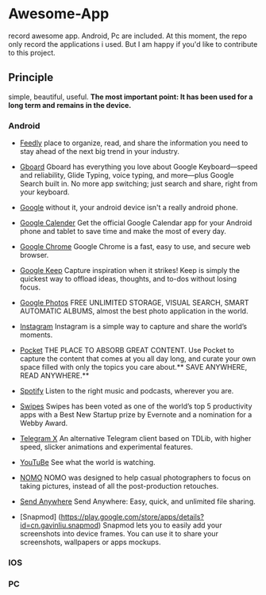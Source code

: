 # Awesome-App
record awesome app. Android, Pc are included.
At this moment, the repo only record the applications i used. But I am happy if you'd like to contribute to this project.
## Principle
simple, beautiful, useful.
**The most important point: It has been used for a long term and remains in the device.**

### Android
- [Feedly](https://play.google.com/store/apps/details?id=com.devhd.feedly) place to organize, read, and share the information you need to stay ahead of the next big trend in your industry. 

- [Gboard](https://play.google.com/store/apps/details?id=com.google.android.inputmethod.latin) Gboard has everything you love about Google Keyboard—speed and reliability, Glide Typing, voice typing, and more—plus Google Search built in. No more app switching; just search and share, right from your keyboard.

- [Google](https://play.google.com/store/apps/details?id=com.google.android.googlequicksearchbox) without it, your android device isn't a really android phone.

- [Google Calender](https://play.google.com/store/apps/details?id=com.google.android.calendar) Get the official Google Calendar app for your Android phone and tablet to save time and make the most of every day.

- [Google Chrome](https://play.google.com/store/apps/details?id=com.android.chrome) Google Chrome is a fast, easy to use, and secure web browser.

- [Google Keep](https://play.google.com/store/apps/details?id=com.google.android.keep) Capture inspiration when it strikes! Keep is simply the quickest way to offload ideas, thoughts, and to-dos without losing focus.

- [Google Photos](https://play.google.com/store/apps/details?id=com.google.android.apps.photos) FREE UNLIMITED STORAGE, VISUAL SEARCH, SMART AUTOMATIC ALBUMS, almost the best photo application in the world.

- [Instagram](https://play.google.com/store/apps/details?id=com.instagram.android) Instagram is a simple way to capture and share the world’s moments. 

- [Pocket](https://play.google.com/store/apps/details?id=com.ideashower.readitlater.pro) THE PLACE TO ABSORB GREAT CONTENT.
Use Pocket to capture the content that comes at you all day long, and curate your own space filled with only the topics you care about.** SAVE ANYWHERE, READ ANYWHERE.**

- [Spotify](https://play.google.com/store/apps/details?id=com.spotify.music)  Listen to the right music and podcasts, wherever you are. 

- [Swipes](https://play.google.com/store/apps/details?id=com.swipesapp.android) Swipes has been voted as one of the world’s top 5 productivity apps with a Best New Startup prize by Evernote and a nomination for a Webby Award.

- [Telegram X](https://play.google.com/store/apps/details?id=org.thunderdog.challegram) An alternative Telegram client based on TDLib, with higher speed, slicker animations and experimental features.

- [YouTuBe](https://play.google.com/store/apps/details?id=com.google.android.youtube) See what the world is watching.

- [NOMO](https://play.google.com/store/apps/details?id=com.blink.academy.nomopro) NOMO was designed to help casual photographers to focus on taking pictures, instead of all the post-production retouches. 

- [Send Anywhere](https://play.google.com/store/apps/details?id=com.estmob.android.sendanywhere) Send Anywhere: Easy, quick, and unlimited file sharing.

- [Snapmod] (https://play.google.com/store/apps/details?id=cn.gavinliu.snapmod) Snapmod lets you to easily add your screenshots into device frames. You can use it to share your screenshots, wallpapers or apps mockups.
 
### IOS


### PC



